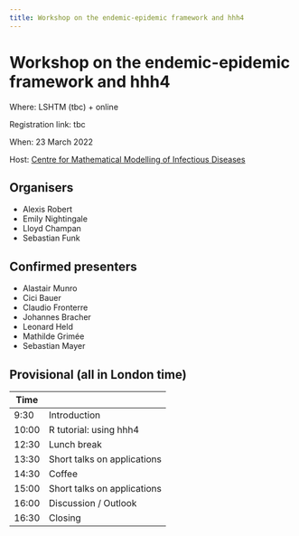 ```yaml
---
title: Workshop on the endemic-epidemic framework and hhh4
---
```


# Workshop on the endemic-epidemic framework and hhh4

Where: LSHTM (tbc) + online

Registration link: tbc

When: 23 March 2022

Host: [Centre for Mathematical Modelling of Infectious Diseases](https://www.lshtm.ac.uk/research/centres/centre-mathematical-modelling-infectious-diseases)

## Organisers
* Alexis Robert
* Emily Nightingale
* Lloyd Champan
* Sebastian Funk

## Confirmed presenters
* Alastair Munro
* Cici Bauer
* Claudio Fronterre
* Johannes Bracher
* Leonard Held
* Mathilde Grimée
* Sebastian Mayer

## Provisional (all in London time)

| Time  |                             |
|-------|-----------------------------|
| 9:30  | Introduction                |
| 10:00 | R tutorial: using hhh4      |
| 12:30 | Lunch break                 |
| 13:30 | Short talks on applications |
| 14:30 | Coffee                      |
| 15:00 | Short talks on applications |
| 16:00 | Discussion / Outlook        |
| 16:30 | Closing                     |

